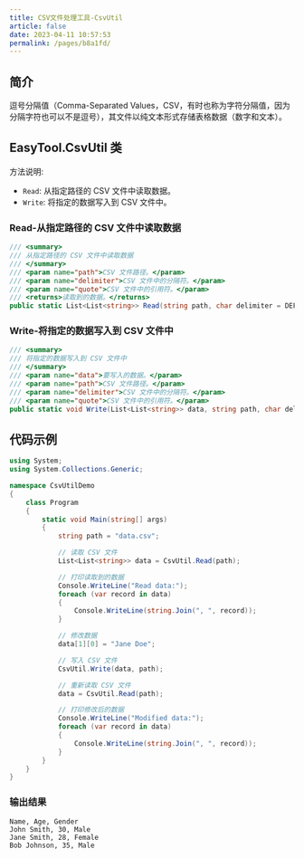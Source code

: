 ```yaml
---
title: CSV文件处理工具-CsvUtil
article: false
date: 2023-04-11 10:57:53
permalink: /pages/b8a1fd/
---
```


## 简介

逗号分隔值（Comma-Separated Values，CSV，有时也称为字符分隔值，因为分隔字符也可以不是逗号），其文件以纯文本形式存储表格数据（数字和文本）。

## EasyTool.CsvUtil 类

方法说明:

- `Read`: 从指定路径的 CSV 文件中读取数据。
- `Write`: 将指定的数据写入到 CSV 文件中。

### Read-从指定路径的 CSV 文件中读取数据

```csharp
/// <summary>
/// 从指定路径的 CSV 文件中读取数据
/// </summary>
/// <param name="path">CSV 文件路径。</param>
/// <param name="delimiter">CSV 文件中的分隔符。</param>
/// <param name="quote">CSV 文件中的引用符。</param>
/// <returns>读取到的数据。</returns>
public static List<List<string>> Read(string path, char delimiter = DEFAULT_DELIMITER, char quote = DEFAULT_QUOTE)
```

### Write-将指定的数据写入到 CSV 文件中

```csharp
/// <summary>
/// 将指定的数据写入到 CSV 文件中
/// </summary>
/// <param name="data">要写入的数据。</param>
/// <param name="path">CSV 文件路径。</param>
/// <param name="delimiter">CSV 文件中的分隔符。</param>
/// <param name="quote">CSV 文件中的引用符。</param>
public static void Write(List<List<string>> data, string path, char delimiter = DEFAULT_DELIMITER, char quote = DEFAULT_QUOTE)
```

## 代码示例

```csharp
using System;
using System.Collections.Generic;

namespace CsvUtilDemo
{
    class Program
    {
        static void Main(string[] args)
        {
            string path = "data.csv";

            // 读取 CSV 文件
            List<List<string>> data = CsvUtil.Read(path);

            // 打印读取到的数据
            Console.WriteLine("Read data:");
            foreach (var record in data)
            {
                Console.WriteLine(string.Join(", ", record));
            }

            // 修改数据
            data[1][0] = "Jane Doe";

            // 写入 CSV 文件
            CsvUtil.Write(data, path);

            // 重新读取 CSV 文件
            data = CsvUtil.Read(path);

            // 打印修改后的数据
            Console.WriteLine("Modified data:");
            foreach (var record in data)
            {
                Console.WriteLine(string.Join(", ", record));
            }
        }
    }
}
```

### 输出结果

```
Name, Age, Gender
John Smith, 30, Male
Jane Smith, 28, Female
Bob Johnson, 35, Male
```